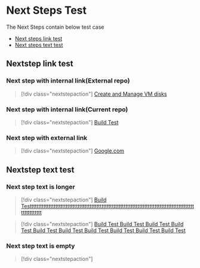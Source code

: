 # Next Steps Test
The Next Steps contain below test case
* [Next steps link test](#next-steps-link-test)
* [Next steps text test](#next-steps-text-test)

## <a id='next-steps-link-test'></a>Nextstep link test

### Next step with internal link(External repo)
> [!div class="nextstepaction"]
> [Create and Manage VM disks](https://docs.microsoft.com/en-us/azure/virtual-machines/linux/tutorial-manage-disks)


### Next step with internal link(Current repo)

> [!div class="nextstepaction"]
> [Build Test](BuildTest.md)


### Next step with external link

> [!div class="nextstepaction"]
> [Google.com](http://www.google.com)

## <a id='next-steps-text-test'></a>Nextstep text test
### Next step text is longer

> [!div class="nextstepaction"]
> [Build Testttttttttttttttttttttttttttttttttttttttttttttttttttttttttttttttttttttttttttttttttttttttttttttttttttttttttttt](BuildTest.md)

> [!div class="nextstepaction"]
> [Build Test Build Test Build Test Build Test Build Test Build Test Build Test Build Test Build Test Build Test](BuildTest.md)

### Next step text is empty

> [!div class="nextstepaction"]
> [](BuildTest.md)

